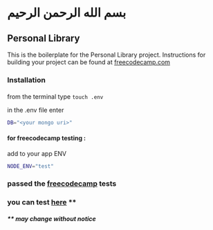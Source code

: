 # بسم الله الرحمن الرحيم

## Personal Library


This is the boilerplate for the Personal Library project. Instructions for building your project can be found at [freecodecamp.com](https://www.freecodecamp.org/learn/quality-assurance/quality-assurance-projects/personal-library)
### Installation
#### 
from the terminal type ```touch .env ```

in the .env file enter 
```bash
DB="<your mongo uri>"
```
#### for freecodecamp testing :

add to your app ENV 
```bash
NODE_ENV="test"
```
### passed the [freecodecamp](https://www.freecodecamp.org/naderkamel) tests
### you can test [here](https://replit.com/@naderkamelapona/fcc-project-library?v=1) **
##### ** may change without notice
